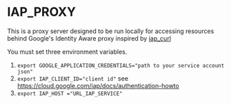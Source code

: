 
# IAP_PROXY
This is a proxy server designed to be run locally for accessing resources behind Google's Identity Aware proxy inspired by [iap_curl](https://github.com/b4b4r07/iap_curl/)


You must set three environment variables.

1. `export GOOGLE_APPLICATION_CREDENTIALS="path to your service account json"`
2. `export IAP_CLIENT_ID="client id"` see https://cloud.google.com/iap/docs/authentication-howto
3. `export IAP_HOST ="URL_IAP_SERVICE"`